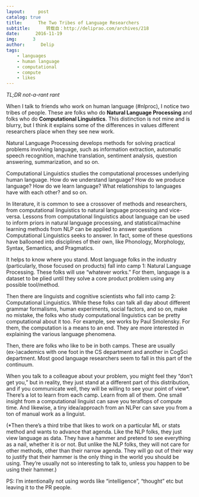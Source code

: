 ```yaml
---
layout:     post
catalog: true
title:      The Two Tribes of Language Researchers
subtitle:      转载自：http://deliprao.com/archives/218
date:      2016-11-19
img:      3
author:      Delip
tags:
    - languages
    - human language
    - computational
    - compute
    - likes
---
```


*TL;DR not-a-rant rant*

When I talk to friends who work on human language (#nlproc), I notice two tribes of people. These are folks who do **Natural Language Processing** and folks who do **Computational Linguistics**. This distinction is not mine and is blurry, but I think it explains some of the differences in values different researchers place when they see new work.

Natural Language Processing develops methods for solving practical problems involving language, such as information extraction, automatic speech recognition, machine translation, sentiment analysis, question answering, summarization, and so on.

Computational Linguistics studies the computational processes underlying human language. How do we understand language? How do we produce language? How do we learn language? What relationships to languages have with each other? and so on.

In literature, it is common to see a crossover of methods and researchers, from computational linguistics to natural language processing and vice-versa. Lessons from computational linguistics about language can be used to inform priors in natural language processing, and statistical/machine learning methods from NLP can be applied to answer questions Computational Linguistics seeks to answer. In fact, some of these questions have ballooned into disciplines of their own, like Phonology, Morphology, Syntax, Semantics, and Pragmatics.

It helps to know where you stand. Most language folks in the industry (particularly, those focused on products) fall into camp 1: Natural Language Processing. These folks will use “whatever works.” For them, language is a dataset to be plied until they solve a core product problem using any possible tool/method.

Then there are linguists and cognitive scientists who fall into camp 2: Computational Linguistics. While these folks can talk all day about different grammar formalisms, human experiments, social factors, and so on, make no mistake, the folks who study computational linguistics can be pretty computational about it too. For example, see works by Paul Smolensky. For them, the computation is a means to an end. They are more interested in explaining the various language phenomena.

Then, there are folks who like to be in both camps. These are usually (ex-)academics with one foot in the CS department and another in CogSci department. Most good language researchers seem to fall in this part of the continuum.

When you talk to a colleague about your problem, you might feel they “don’t get you,” but in reality, they just stand at a different part of this distribution, and if you communicate well, they will be willing to see your point of view*. There’s a lot to learn from each camp. Learn from all of them. One small insight from a computational linguist can save you teraflops of compute time. And likewise, a tiny idea/approach from an NLPer can save you from a ton of manual work as a linguist.

(*Then there’s a third tribe that likes to work on a particular ML or stats method and wants to advance that agenda. Like the NLP folks, they just view language as data. They have a hammer and pretend to see everything as a nail, whether it is or not. But unlike the NLP folks, they will not care for other methods, other than their narrow agenda. They will go out of their way to justify that their hammer is the only thing in the world you should be using. They’re usually not so interesting to talk to, unless you happen to be using their hammer.)

PS: I’m intentionally not using words like “intelligence”, “thought” etc but leaving it to the PR people.
